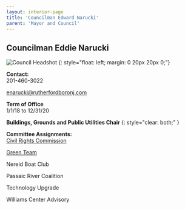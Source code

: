 ```yaml
---
layout: interior-page
title: 'Councilman Edward Narucki'
parent: 'Mayor and Council'
---
```


## Councilman Eddie Narucki

![Council Headshot](../EdNarucki.png)
{: style="float: left; margin: 0 20px 20px 0;"}


**Contact:**  
201-460-3022

enarucki@rutherfordboronj.com

**Term of Office**  
1/1/18 to 12/31/20

**Buildings, Grounds and Public Utilities Chair**
{: style="clear: both;" }

**Committee Assignments:**  
[Civil Rights Commission](/committees/civil-rights-commission/)

[Green Team](/committees/green-team/) 

Nereid Boat Club

Passaic River Coalition    

Technology Upgrade

Williams Center Advisory
